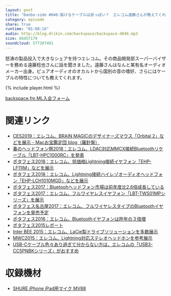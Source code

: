 ```yaml
---
layout: post
title: "Danbo-side #046:裂けるケーブルは安っぽい？　エレコム遠藤さんが教えてくれたオーディオあるある"
category: episode
share: true
runtime: "01:08:16"
audio: http://blog.drikin.com/backspace/backspace-d046.mp3
size: 66457179
soundcloud: 577207491
---
```


怒涛の製品投入で大きなシェアを持つエレコム。その商品開発部スーパーバイザーを務める遠藤稔也さんに話を聞きました。遠藤さんはなんと某有名オーディオメーカー出身。ピュアオーディオのオカルトから国別の音の嗜好、さらにはケーブルの特性についても教えてくれます。

{% include player.html %}

[backspace.fm ML入会フォーム](http://backspace.us11.list-manage.com/subscribe?u=09c933bd3997c1d16dbed156a&id=84b6529b91)

# 関連リンク
* [CES2019：エレコム、BRAIN MAGICのデザイナーズマウス「Orbital 2」などを展示 - Macお宝鑑定団 blog（羅針盤）](http://www.macotakara.jp/blog/report/entry-36629.html)
* [春のヘッドフォン祭2018：エレコム、LDAC対応MMCX接続Bluetoothリケーブル「LBT-HPC1000RC」を発表](http://www.macotakara.jp/blog/report/entry-34895.html)
* [ポタフェス2018：エレコム、低価格Lightning接続イヤフォン「EHP-LF11IM」などを展示](http://www.macotakara.jp/blog/report/entry-36469.html)
* [ポタフェス2018：エレコム、Lightning接続ハイレゾオーディオヘッドフォン「EHP-LCH1010MGD」などを展示](http://www.macotakara.jp/blog/report/entry-35390.html)
* [ポタフェス2017：Bluetoohヘッドフォン市場は前年度比2.6倍成長している](http://www.macotakara.jp/blog/report/entry-34037.html)
* [ポタフェス2017：エレコム、フルワイヤレスイヤフォン「LBT-TWS01MPシリーズ」を展示](http://www.macotakara.jp/blog/report/entry-34034.html)
* [ポタフェス名古屋2017：エレコム、フルワイヤレスタイプのBluetoothイヤフォンを発売予定](http://www.macotakara.jp/blog/report/entry-32763.html)
* [ポタフェス2016：エレコム、Bluetoothイヤフォンは昨年の３倍増](http://www.macotakara.jp/blog/report/entry-31477.html)
* [ポタフェス2015レポート](http://www.macotakara.jp/blog/report/entry-28819.html)
* [Inter BEE 2015：エレコム、LaCie製ドライブソリューションを多数展示](http://www.macotakara.jp/blog/report/entry-28566.html)
* [MWC2015：エレコム、Lightning対応ステレオヘッドホンを参考展示](http://www.macotakara.jp/blog/report/entry-26161.html)
* [USB-Cケーブル色々あり過ぎて分からない方は、エレコムの「USB3-CC5PNBKシリーズ」がおすすめ](http://www.macotakara.jp/blog/accessories/entry-31433.html)

# 収録機材

* [SHURE iPhone iPad用マイク MV88](http://amzn.to/1UpQQIG)
